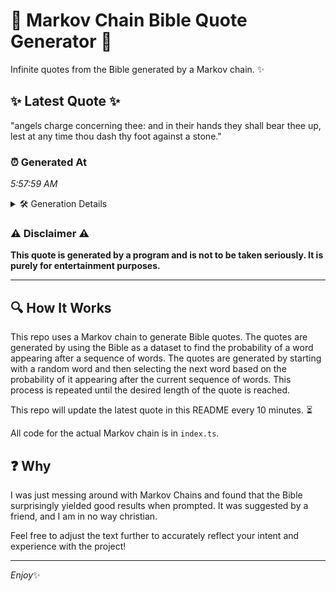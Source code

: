 # 📖 Markov Chain Bible Quote Generator 📖

Infinite quotes from the Bible generated by a Markov chain. ✨

## ✨ Latest Quote ✨
"angels charge concerning thee: and in their hands they shall bear thee up, lest at any time thou dash thy foot against a stone."

### ⏰ Generated At
*5:57:59 AM*

<details>
    <summary>🛠️ Generation Details</summary>
    <p>
        <strong>🌱 Seed:</strong> angels<br>
        <strong>🔄 Iterations:</strong> 23<br>
        <strong>📜 Context History:</strong><br>[ angels ]: charge<br>[ angels, charge ]: concerning<br>[ angels, charge, concerning ]: thee:<br>[ angels, charge, concerning, thee: ]: and<br>[ angels, charge, concerning, thee:, and ]: in<br>[ angels, charge, concerning, thee:, and, in ]: their<br>[ charge, concerning, thee:, and, in, their ]: hands<br>[ concerning, thee:, and, in, their, hands ]: they<br>[ thee:, and, in, their, hands, they ]: shall<br>[ and, in, their, hands, they, shall ]: bear<br>[ in, their, hands, they, shall, bear ]: thee<br>[ their, hands, they, shall, bear, thee ]: up,<br>[ hands, they, shall, bear, thee, up, ]: lest<br>[ they, shall, bear, thee, up,, lest ]: at<br>[ shall, bear, thee, up,, lest, at ]: any<br>[ bear, thee, up,, lest, at, any ]: time<br>[ thee, up,, lest, at, any, time ]: thou<br>[ up,, lest, at, any, time, thou ]: dash<br>[ lest, at, any, time, thou, dash ]: thy<br>[ at, any, time, thou, dash, thy ]: foot<br>[ any, time, thou, dash, thy, foot ]: against<br>[ time, thou, dash, thy, foot, against ]: a<br>[ thou, dash, thy, foot, against, a ]: stone.<br>
    </p>
</details>

### ⚠️ Disclaimer ⚠️
**This quote is generated by a program and is not to be taken seriously. It is purely for entertainment purposes.**

---

## 🔍 How It Works

This repo uses a Markov chain to generate Bible quotes. The quotes are generated by using the Bible as a dataset to find the probability of a word appearing after a sequence of words. The quotes are generated by starting with a random word and then selecting the next word based on the probability of it appearing after the current sequence of words. This process is repeated until the desired length of the quote is reached.

This repo will update the latest quote in this README every 10 minutes. ⏳

All code for the actual Markov chain is in `index.ts`.

## ❓ Why

I was just messing around with Markov Chains and found that the Bible surprisingly yielded good results when prompted. 
It was suggested by a friend, and I am in no way christian.

Feel free to adjust the text further to accurately reflect your intent and experience with the project!

---

*Enjoy*✨
